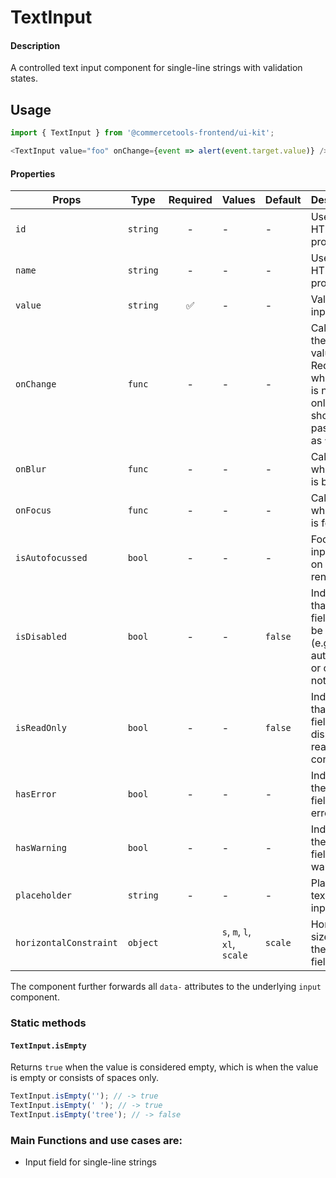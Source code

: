 # TextInput

#### Description

A controlled text input component for single-line strings with validation
states.

## Usage

```js
import { TextInput } from '@commercetools-frontend/ui-kit';

<TextInput value="foo" onChange={event => alert(event.target.value)} />;
```

#### Properties

| Props                  | Type     | Required | Values                       | Default | Description                                                                                            |
| ---------------------- | -------- | :------: | ---------------------------- | ------- | ------------------------------------------------------------------------------------------------------ |
| `id`                   | `string` |    -     | -                            | -       | Used as HTML `id` property                                                                             |
| `name`                 | `string` |    -     | -                            | -       | Used as HTML `name` property                                                                           |
| `value`                | `string` |    ✅    | -                            | -       | Value of the input                                                                                     |
| `onChange`             | `func`   |    -     | -                            | -       | Called with the new value. Required when input is not read only. Parent should pass it back as `value` |
| `onBlur`               | `func`   |    -     | -                            | -       | Called when field is blurred                                                                           |
| `onFocus`              | `func`   |    -     | -                            | -       | Called when field is focused                                                                           |
| `isAutofocussed`       | `bool`   |    -     | -                            | -       | Focus the input field on initial render                                                                |
| `isDisabled`           | `bool`   |    -     | -                            | `false` | Indicates that the field cannot be used (e.g not authorised, or changes not saved)                     |
| `isReadOnly`           | `bool`   |    -     | -                            | `false` | Indicates that the field is displaying read-only content                                               |
| `hasError`             | `bool`   |    -     | -                            | -       | Indicates the input field has an error                                                                 |
| `hasWarning`           | `bool`   |    -     | -                            | -       | Indicates the input field has a warning                                                                |
| `placeholder`          | `string` |    -     | -                            | -       | Placeholder text for the input                                                                         |
| `horizontalConstraint` | `object` |          | `s`, `m`, `l`, `xl`, `scale` | `scale` | Horizontal size limit of the input fields.                                                             |

The component further forwards all `data-` attributes to the underlying `input` component.

### Static methods

#### `TextInput.isEmpty`

Returns `true` when the value is considered empty, which is when the value is empty or consists of spaces only.

```js
TextInput.isEmpty(''); // -> true
TextInput.isEmpty(' '); // -> true
TextInput.isEmpty('tree'); // -> false
```

### Main Functions and use cases are:

- Input field for single-line strings
